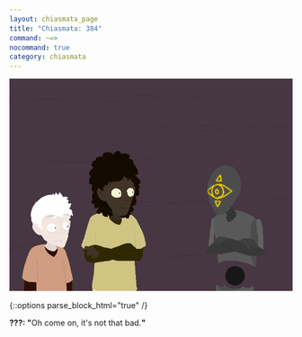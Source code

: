 ```yaml
---
layout: chiasmata_page
title: "Chiasmata: 384"
command: ~=>
nocommand: true
category: chiasmata
---
```


![384](/chiasmata/images/narrative/382.png)

{::options parse_block_html="true" /}
<div class="dialogue Robot">
<b>???: "</b><span class="Bonnie">Oh come on, it's not that bad.</span><b>"</b>
</div>